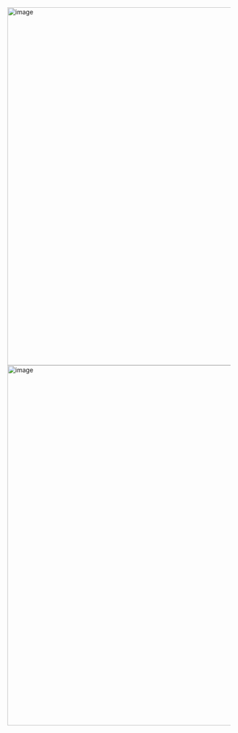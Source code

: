 <img width="808" alt="image" src="https://user-images.githubusercontent.com/63268327/163625611-e09b7b71-e364-4f7d-b20c-f588a4317536.png">
<img width="813" alt="image" src="https://user-images.githubusercontent.com/63268327/163625632-9f678616-e03c-44b6-9410-de36be49905e.png">
